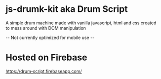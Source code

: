 # js-drumk-kit aka Drum Script

A simple drum machine made with vanilla javascript, html and css created to mess around with DOM manipulation

-- Not currently optimized for mobile use -- 

# Hosted on Firebase

https://drum-script.firebaseapp.com/

